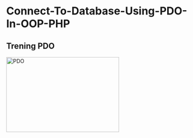 # Connect-To-Database-Using-PDO-In-OOP-PHP

<h2>Trening PDO</h2>

<img border="0" alt="PDO" src="https://codingcyber.org/wp-content/uploads/2017/12/php-pdo-1024x576.jpg?x23008" width="300" height="200">
